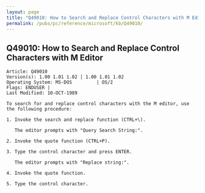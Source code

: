 ```yaml
---
layout: page
title: "Q49010: How to Search and Replace Control Characters with M Editor"
permalink: /pubs/pc/reference/microsoft/kb/Q49010/
---
```


## Q49010: How to Search and Replace Control Characters with M Editor

	Article: Q49010
	Version(s): 1.00 1.01 1.02 | 1.00 1.01 1.02
	Operating System: MS-DOS         | OS/2
	Flags: ENDUSER |
	Last Modified: 10-OCT-1989
	
	To search for and replace control characters with the M editor, use
	the following procedure:
	
	1. Invoke the search and replace function (CTRL+\).
	
	   The editor prompts with "Query Search String:".
	
	2. Invoke the quote function (CTRL+P).
	
	3. Type the control character and press ENTER.
	
	   The editor prompts with "Replace string:".
	
	4. Invoke the quote function.
	
	5. Type the control character.
